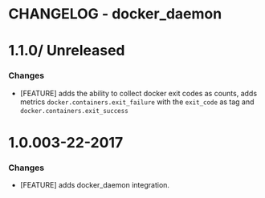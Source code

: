 # CHANGELOG - docker_daemon
 
1.1.0/ Unreleased
==================

### Changes

* [FEATURE] adds the ability to collect docker exit codes as counts, adds metrics `docker.containers.exit_failure` with the `exit_code` as tag and `docker.containers.exit_success`

 1.0.003-22-2017
 ==================
 
### Changes

* [FEATURE] adds docker_daemon integration.